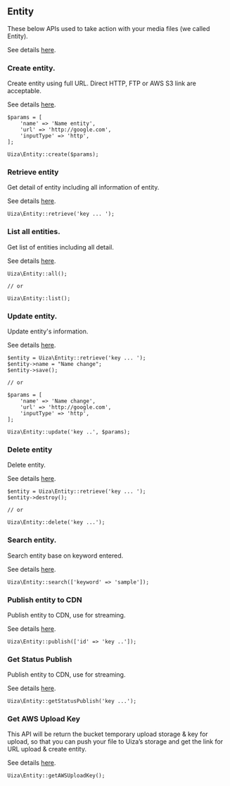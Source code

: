 ## Entity
These below APIs used to take action with your media files (we called Entity).

See details [here](https://docs.uiza.io/#video).

### Create entity.
Create entity using full URL. Direct HTTP, FTP or AWS S3 link are acceptable.

See details [here](https://docs.uiza.io/#create-entity).

````
$params = [
    'name' => 'Name entity',
    'url' => 'http://google.com',
    'inputType' => 'http',
];

Uiza\Entity::create($params);
````

### Retrieve entity
Get detail of entity including all information of entity.

See details [here](https://docs.uiza.io/#retrieve-an-entity).

````
Uiza\Entity::retrieve('key ... ');
````

### List all entities.
Get list of entities including all detail.

See details [here](https://docs.uiza.io/#list-all-entities).

````
Uiza\Entity::all();

// or

Uiza\Entity::list();
````

### Update entity.
Update entity's information.

See details [here](https://docs.uiza.io/#update-an-entity).

````
$entity = Uiza\Entity::retrieve('key ... ');
$entity->name = "Name change";
$entity->save();

// or

$params = [
    'name' => 'Name change',
    'url' => 'http://google.com',
    'inputType' => 'http',
];

Uiza\Entity::update('key ..', $params);
````

### Delete entity
Delete entity.

See details [here](https://docs.uiza.io/#delete-an-entity).

````
$entity = Uiza\Entity::retrieve('key ... ');
$entity->destroy();

// or

Uiza\Entity::delete('key ...');
````

### Search entity.
Search entity base on keyword entered.

See details [here](https://docs.uiza.io/#search-entity).

````
Uiza\Entity::search(['keyword' => 'sample']);
````

### Publish entity to CDN
Publish entity to CDN, use for streaming.

See details [here](https://docs.uiza.io/#publish-entity-to-cdn).

````
Uiza\Entity::publish(['id' => 'key ..']);
````

### Get Status Publish
Publish entity to CDN, use for streaming.

See details [here](https://docs.uiza.io/#get-status-publish).
````
Uiza\Entity::getStatusPublish('key ...');
````

### Get AWS Upload Key
This API will be return the bucket temporary upload storage & key for upload, so that you can push your file to Uiza’s storage and get the link for URL upload & create entity.

See details [here](https://docs.uiza.io/#get-aws-upload-key).

````
Uiza\Entity::getAWSUploadKey();
````
